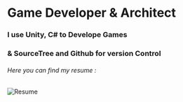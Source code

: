 # **Game Developer & Architect** 
### I use Unity, C# to Develope Games 
### & SourceTree and Github for version Control


###### Here you can find my resume :

![Resume](https://user-images.githubusercontent.com/97702355/163800990-665a282e-a547-4b20-9983-7440fbfd418f.jpg)


<!--
**YasarBirgul/YasarBirgul** is a ✨ _special_ ✨ repository because its `README.md` (this file) appears on your GitHub profile.

Here are some ideas to get you started:

- 🔭 I’m currently working on ...
- 🌱 I’m currently learning ...
- 👯 I’m looking to collaborate on ...
- 🤔 I’m looking for help with ...
- 💬 Ask me about ...
- 📫 How to reach me: ...
- 😄 Pronouns: ...
- ⚡ Fun fact: ...
-->
